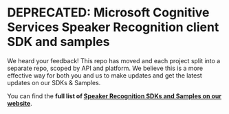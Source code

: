 **DEPRECATED:** Microsoft Cognitive Services Speaker Recognition client SDK and samples
====================================
We heard your feedback! This repo has moved and each project split into a separate repo, scoped by API and platform. We believe this is a more effective way for both you and us to make updates and get the latest updates on our SDKs & Samples.

You can find the **full list of [Speaker Recognition SDKs and Samples on our website](https://www.microsoft.com/cognitive-services/en-us/SDK-Sample?api=speaker%20recognition)**.
